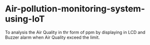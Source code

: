# Air-pollution-monitoring-system-using-IoT
To analysis the Air Quality in thr form of ppm by displaying in LCD and Buzzer alarm when Air Quality exceed the limit.
